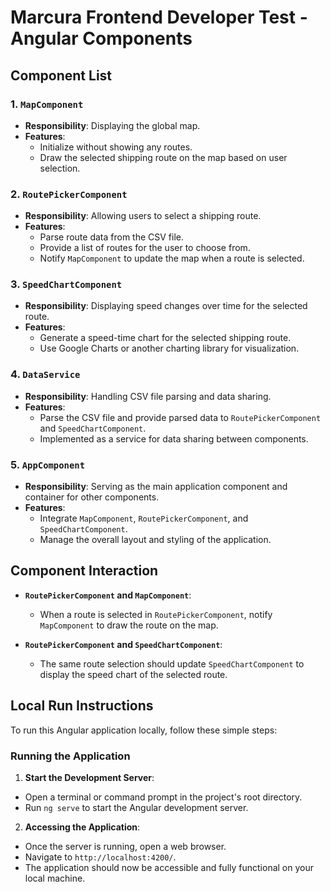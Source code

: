 # Marcura Frontend Developer Test - Angular Components

## Component List

### 1. `MapComponent`

- **Responsibility**: Displaying the global map.
- **Features**:
  - Initialize without showing any routes.
  - Draw the selected shipping route on the map based on user selection.

### 2. `RoutePickerComponent`

- **Responsibility**: Allowing users to select a shipping route.
- **Features**:
  - Parse route data from the CSV file.
  - Provide a list of routes for the user to choose from.
  - Notify `MapComponent` to update the map when a route is selected.

### 3. `SpeedChartComponent`

- **Responsibility**: Displaying speed changes over time for the selected route.
- **Features**:
  - Generate a speed-time chart for the selected shipping route.
  - Use Google Charts or another charting library for visualization.

### 4. `DataService`

- **Responsibility**: Handling CSV file parsing and data sharing.
- **Features**:
  - Parse the CSV file and provide parsed data to `RoutePickerComponent` and `SpeedChartComponent`.
  - Implemented as a service for data sharing between components.

### 5. `AppComponent`

- **Responsibility**: Serving as the main application component and container for other components.
- **Features**:
  - Integrate `MapComponent`, `RoutePickerComponent`, and `SpeedChartComponent`.
  - Manage the overall layout and styling of the application.

## Component Interaction

- **`RoutePickerComponent` and `MapComponent`**:
  - When a route is selected in `RoutePickerComponent`, notify `MapComponent` to draw the route on the map.

- **`RoutePickerComponent` and `SpeedChartComponent`**:
  - The same route selection should update `SpeedChartComponent` to display the speed chart of the selected route.


## Local Run Instructions

To run this Angular application locally, follow these simple steps:

### Running the Application

1. **Start the Development Server**:
  - Open a terminal or command prompt in the project's root directory.
  - Run `ng serve` to start the Angular development server.

2. **Accessing the Application**:
  - Once the server is running, open a web browser.
  - Navigate to `http://localhost:4200/`.
  - The application should now be accessible and fully functional on your local machine.
